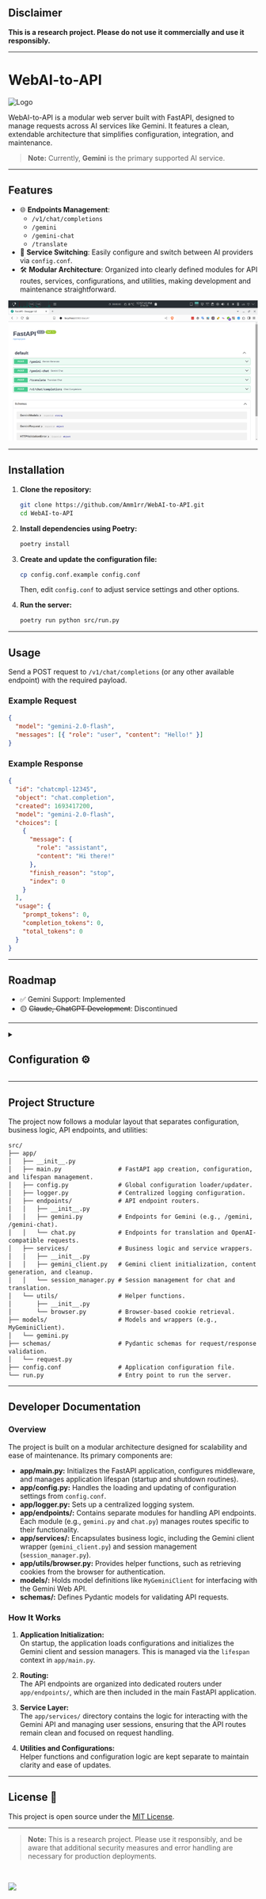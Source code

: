 ## Disclaimer

**This is a research project. Please do not use it commercially and use it responsibly.**

<hr>

# WebAI-to-API

![Logo](assets/Server-Run.png)

WebAI-to-API is a modular web server built with FastAPI, designed to manage requests across AI services like Gemini. It features a clean, extendable architecture that simplifies configuration, integration, and maintenance.

> **Note:** Currently, **Gemini** is the primary supported AI service.

---

## Features

- 🌐 **Endpoints Management**:
  - `/v1/chat/completions`
  - `/gemini`
  - `/gemini-chat`
  - `/translate`
- 🔄 **Service Switching**: Easily configure and switch between AI providers via `config.conf`.
- 🛠️ **Modular Architecture**: Organized into clearly defined modules for API routes, services, configurations, and utilities, making development and maintenance straightforward.

[![Endpoints Documentation](assets/Endpoints-Docs-Thumb.png)](assets/Endpoints-Docs.png)

---

## Installation

1. **Clone the repository:**

   ```bash
   git clone https://github.com/Amm1rr/WebAI-to-API.git
   cd WebAI-to-API
   ```

2. **Install dependencies using Poetry:**

   ```bash
   poetry install
   ```

3. **Create and update the configuration file:**

   ```bash
   cp config.conf.example config.conf
   ```

   Then, edit `config.conf` to adjust service settings and other options.

4. **Run the server:**

   ```bash
   poetry run python src/run.py
   ```

---

## Usage

Send a POST request to `/v1/chat/completions` (or any other available endpoint) with the required payload.

### Example Request

```json
{
  "model": "gemini-2.0-flash",
  "messages": [{ "role": "user", "content": "Hello!" }]
}
```

### Example Response

```json
{
  "id": "chatcmpl-12345",
  "object": "chat.completion",
  "created": 1693417200,
  "model": "gemini-2.0-flash",
  "choices": [
    {
      "message": {
        "role": "assistant",
        "content": "Hi there!"
      },
      "finish_reason": "stop",
      "index": 0
    }
  ],
  "usage": {
    "prompt_tokens": 0,
    "completion_tokens": 0,
    "total_tokens": 0
  }
}
```

---

## Roadmap

- ✅ Gemini Support: Implemented
- 🟡 ~~Claude, ChatGPT Development~~: Discontinued

---

<details>
  <summary>
    <h2>Configuration ⚙️</h2>
  </summary>

### Key Configuration Options

| Section     | Option     | Description                                | Example Value |
| ----------- | ---------- | ------------------------------------------ | ------------- |
| [AI]        | default_ai | Default service for `/v1/chat/completions` | `gemini`      |
| [EnabledAI] | gemini     | Enable/disable Gemini service              | `true`        |
| [Browser]   | name       | Browser for cookie-based authentication    | `firefox`     |

The complete configuration template is available in [`WebAI-to-API/config.conf.example`](WebAI-to-API/config.conf.example).  
If the cookies are left empty, the application will automatically retrieve them using the default browser specified.

---

### Sample `config.conf`

```ini
[AI]
# Default AI service.
default_ai = gemini

# Default model for Gemini.
default_model_gemini = gemini-2.0-flash

# Gemini cookies (leave empty to use browser_cookies3 for automatic authentication).
gemini_cookie_1psid =
gemini_cookie_1psidts =

[EnabledAI]
# Enable or disable AI services.
gemini = true

[Browser]
# Default browser options: firefox, brave, chrome, edge, safari.
name = firefox
```

</details>

---

## Project Structure

The project now follows a modular layout that separates configuration, business logic, API endpoints, and utilities:

```plaintext
src/
├── app/
│   ├── __init__.py
│   ├── main.py                # FastAPI app creation, configuration, and lifespan management.
│   ├── config.py              # Global configuration loader/updater.
│   ├── logger.py              # Centralized logging configuration.
│   ├── endpoints/             # API endpoint routers.
│   │   ├── __init__.py
│   │   ├── gemini.py          # Endpoints for Gemini (e.g., /gemini, /gemini-chat).
│   │   └── chat.py            # Endpoints for translation and OpenAI-compatible requests.
│   ├── services/              # Business logic and service wrappers.
│   │   ├── __init__.py
│   │   ├── gemini_client.py   # Gemini client initialization, content generation, and cleanup.
│   │   └── session_manager.py # Session management for chat and translation.
│   └── utils/                 # Helper functions.
│       ├── __init__.py
│       └── browser.py         # Browser-based cookie retrieval.
├── models/                    # Models and wrappers (e.g., MyGeminiClient).
│   └── gemini.py
├── schemas/                   # Pydantic schemas for request/response validation.
│   └── request.py
├── config.conf                # Application configuration file.
└── run.py                     # Entry point to run the server.
```

---

## Developer Documentation

### Overview

The project is built on a modular architecture designed for scalability and ease of maintenance. Its primary components are:

- **app/main.py:** Initializes the FastAPI application, configures middleware, and manages application lifespan (startup and shutdown routines).
- **app/config.py:** Handles the loading and updating of configuration settings from `config.conf`.
- **app/logger.py:** Sets up a centralized logging system.
- **app/endpoints/:** Contains separate modules for handling API endpoints. Each module (e.g., `gemini.py` and `chat.py`) manages routes specific to their functionality.
- **app/services/:** Encapsulates business logic, including the Gemini client wrapper (`gemini_client.py`) and session management (`session_manager.py`).
- **app/utils/browser.py:** Provides helper functions, such as retrieving cookies from the browser for authentication.
- **models/:** Holds model definitions like `MyGeminiClient` for interfacing with the Gemini Web API.
- **schemas/:** Defines Pydantic models for validating API requests.

### How It Works

1. **Application Initialization:**  
   On startup, the application loads configurations and initializes the Gemini client and session managers. This is managed via the `lifespan` context in `app/main.py`.

2. **Routing:**  
   The API endpoints are organized into dedicated routers under `app/endpoints/`, which are then included in the main FastAPI application.

3. **Service Layer:**  
   The `app/services/` directory contains the logic for interacting with the Gemini API and managing user sessions, ensuring that the API routes remain clean and focused on request handling.

4. **Utilities and Configurations:**  
   Helper functions and configuration logic are kept separate to maintain clarity and ease of updates.

---

## License 📜

This project is open source under the [MIT License](LICENSE).

---

> **Note:** This is a research project. Please use it responsibly, and be aware that additional security measures and error handling are necessary for production deployments.

<br>

[![](https://visitcount.itsvg.in/api?id=amm1rr&label=V&color=0&icon=2&pretty=true)](https://github.com/Amm1rr/)

